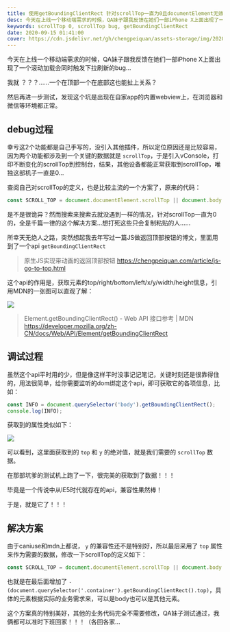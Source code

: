 ```yaml
---
title: 使用getBoundingClientRect 针对scrollTop一直为0且documentElement无效的解决方案
desc: 今天在上线一个移动端需求的时候，QA妹子跟我反馈在她们一部iPhone X上面出现了一个滚动加载会同时触发下拉刷新的bug…我就 ？？？……一个在顶部一个在底部这也能扯上关系？然后再进一步测试，发现这个坑是出现在自家app的内置webview上，在浏览器和微信等环境都正常。
keywords: scrollTop 0, scrollTop bug, getBoundingClientRect
date: 2020-09-15 01:41:00
cover: https://cdn.jsdelivr.net/gh/chengpeiquan/assets-storage/img/2020/09/3.jpg
---
```


今天在上线一个移动端需求的时候，QA妹子跟我反馈在她们一部iPhone X上面出现了一个滚动加载会同时触发下拉刷新的bug…

我就 ？？？……一个在顶部一个在底部这也能扯上关系？

然后再进一步测试，发现这个坑是出现在自家app的内置webview上，在浏览器和微信等环境都正常。

## debug过程

幸亏这2个功能都是自己手写的，没引入其他插件，所以定位原因还是比较容易，因为两个功能都涉及到一个关键的数据就是 `scrollTop`，于是引入vConsole，打印不断变化的scrollTop到控制台，结果，其他设备都能正常获取到scrollTop，唯独这部机子一直是0…

查阅自己对scrollTop的定义，也是比较主流的一个方案了，原来的代码：

```js
const SCROLL_TOP = document.documentElement.scrollTop || document.body.scrollTop;
```

是不是很诡异？然而搜索来搜索去就没遇到一样的情况，针对scrollTop一直为0的，全是千篇一律的这个解决方案…想打死这些只会复制粘贴的人……

所幸天无绝人之路，突然想起我去年写过一篇JS做返回顶部按钮的博文，里面用到了一个api `getBoundingClientRect`

> 原生JS实现带动画的返回顶部按钮
> https://chengpeiquan.com/article/js-go-to-top.html

这个api的作用是，获取元素的top/right/bottom/left/x/y/width/height信息，引用MDN的一张图可以直观了解：

![](https://cdn.jsdelivr.net/gh/chengpeiquan/assets-storage/img/2020/09/2.jpg)

> Element.getBoundingClientRect() - Web API 接口参考 | MDN
> https://developer.mozilla.org/zh-CN/docs/Web/API/Element/getBoundingClientRect

## 调试过程

虽然这个api平时用的少，但是像这样平时没事记记笔记，关键时刻还是很靠得住的，用法很简单，给你需要监听的dom绑定这个api，即可获取它的各项信息，比如：

```js
const INFO = document.querySelector('body').getBoundingClientRect();
console.log(INFO);
```

获取到的属性类似如下：

![](https://cdn.jsdelivr.net/gh/chengpeiquan/assets-storage/img/2020/09/1.jpg)

可以看到，这里面获取到的 `top` 和 `y` 的绝对值，就是我们需要的 `scrollTop` 数据。

在那部坑爹的测试机上跑了一下，很完美的获取到了数据！！！

毕竟是一个传说中从IE5时代就存在的api，兼容性果然棒！

于是，就是它了！！！

## 解决方案

由于caniuse和mdn上都说， `y` 的兼容性还不是特别好，所以最后采用了 `top` 属性来作为需要的数据，修改一下scrollTop的定义如下：

```js
const SCROLL_TOP = document.documentElement.scrollTop || document.body.scrollTop || -(document.querySelector('.container').getBoundingClientRect().top);
```

也就是在最后面增加了 `-(document.querySelector('.container').getBoundingClientRect().top)`，具体的元素根据实际的业务需求来，可以是body也可以是其他元素。

这个方案真的特别美好，其他的业务代码完全不需要修改，QA妹子测试通过，我俩都可以准时下班回家！！！（各回各家…